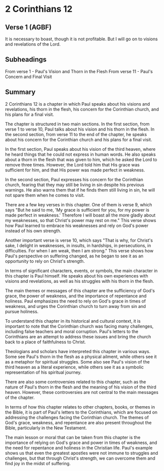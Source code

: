 # 2 Corinthians 12

## Verse 1 (AGBF)

It is necessary to boast, though it is not profitable. But I will go on to visions and revelations of the Lord.

## Subheadings

From verse 1 - Paul's Vision and Thorn in the Flesh
From verse 11 - Paul's Concern and Final Visit

## Summary

2 Corinthians 12 is a chapter in which Paul speaks about his visions and revelations, his thorn in the flesh, his concern for the Corinthian church, and his plans for a final visit. 

The chapter is structured in two main sections. In the first section, from verse 1 to verse 10, Paul talks about his vision and his thorn in the flesh. In the second section, from verse 11 to the end of the chapter, he speaks about his concern for the Corinthian church and his plans for a final visit. 

In the first section, Paul speaks about his vision of the third heaven, where he heard things that he could not express in human words. He also speaks about a thorn in the flesh that was given to him, which he asked the Lord to remove three times. However, the Lord told him that His grace was sufficient for him, and that His power was made perfect in weakness. 

In the second section, Paul expresses his concern for the Corinthian church, fearing that they may still be living in sin despite his previous warnings. He also warns them that if he finds them still living in sin, he will not spare them when he comes to visit. 

There are a few key verses in this chapter. One of them is verse 9, which says "But he said to me, 'My grace is sufficient for you, for my power is made perfect in weakness.' Therefore I will boast all the more gladly about my weaknesses, so that Christ's power may rest on me." This verse shows how Paul learned to embrace his weaknesses and rely on God's power instead of his own strength. 

Another important verse is verse 10, which says "That is why, for Christ's sake, I delight in weaknesses, in insults, in hardships, in persecutions, in difficulties. For when I am weak, then I am strong." This verse shows how Paul's perspective on suffering changed, as he began to see it as an opportunity to rely on Christ's strength. 

In terms of significant characters, events, or symbols, the main character in this chapter is Paul himself. He speaks about his own experiences with visions and revelations, as well as his struggles with his thorn in the flesh. 

The main themes or messages of this chapter are the sufficiency of God's grace, the power of weakness, and the importance of repentance and holiness. Paul emphasizes the need to rely on God's grace in times of weakness, and urges the Corinthian church to turn away from sin and pursue holiness. 

To understand this chapter in its historical and cultural context, it is important to note that the Corinthian church was facing many challenges, including false teachers and moral corruption. Paul's letters to the Corinthians are an attempt to address these issues and bring the church back to a place of faithfulness to Christ. 

Theologians and scholars have interpreted this chapter in various ways. Some see Paul's thorn in the flesh as a physical ailment, while others see it as a metaphor for spiritual struggles. Some also see Paul's vision of the third heaven as a literal experience, while others see it as a symbolic representation of his spiritual journey. 

There are also some controversies related to this chapter, such as the nature of Paul's thorn in the flesh and the meaning of his vision of the third heaven. However, these controversies are not central to the main messages of the chapter. 

In terms of how this chapter relates to other chapters, books, or themes in the Bible, it is part of Paul's letters to the Corinthians, which are focused on addressing the challenges facing the Corinthian church. The themes of God's grace, weakness, and repentance are also present throughout the Bible, particularly in the New Testament. 

The main lesson or moral that can be taken from this chapter is the importance of relying on God's grace and power in times of weakness, and the need for repentance and holiness in the Christian life. Paul's example shows us that even the greatest apostles were not immune to struggles and challenges, but that through Christ's strength, we can overcome them and find joy in the midst of suffering.